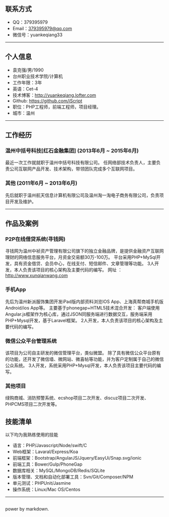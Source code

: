 ## 联系方式

- QQ：379395979 
- Email：379395979@qq.com 
- 微信号：yuankeqiang33

---

## 个人信息

 * 袁克强/男/1990 
 * 台州职业技术学院/计算机
 * 工作年限：3年
 * 英语：Cet-4
 * 技术博客：http://yuankeqiang.lofter.com
 * Github: https://github.com/iScript
 * 职位：PHP工程师，前端工程师，项目经理。
 * 城市：温州

---

## 工作经历


### 温州中括号科技[红石金融集团] (2013年6月 ~ 2015年6月)

最近一次工作就就职于温州中括号科技有限公司。
任网络部技术负责人，主要负责公司互联网产品开发、技术架构，带领团队完成多个互联网项目。

 
### 其他 (2011年6月 ~ 2013年6月)
先后就职于温州航天信息计算机有限公司及温州淘一淘电子商务有限公司，负责项目开发及维护。


---

## 作品及案例

### P2P在线借贷系统(寻钱网)
寻钱网为温州中祯资产管理有限公司旗下的独立金融品牌，是提供金融资产互联网理财的网络信息服务平台，月资金交易额30万-100万。
平台采用PHP+MySql开发，具有资金借贷、会员中心，在线支付、短信邮件、文章管理等功能。
3人开发，本人负责该项目的核心架构及主要代码的编写。
网址 ： http://www.xunqianwang.com

### 手机App
先后为温州新派服饰集团开发iPad版内部资料浏览IOS App、上海真帮商城手机版Android/ios App等。
主要基于phonegap+HTML5技术混合开发：
客户端使用Angular.js框架作为核心库，通过JSON同服务端进行数据交互，服务端采用PHP+Mysql开发，基于Laravel框架。
2人开发，本人负责该项目的核心架构及主要代码的编写。

### 微信公众平台管理系统
该项目为公司自主研发的微信管理平台，类似微盟。
除了具有微信公众平台原有的功能，还开发了微信墙、微网站、微喜帖等功能，并为客户定制属于自己的微信公众系统。
3人开发，系统采用PHP+Mysql开发，本人负责该项目主要代码的编写。

### 其他项目
绿购商城、消防预警系统、ecshop项目二次开发、discuz项目二次开发、PHPCMS项目二次开发等。



## 技能清单


以下均为我熟练使用的技能

* 语言：PHP/Javascript/Node/swift/C
* Web框架：Lavaral/Express/Koa
* 前端框架：Bootstrap/AngularJS/Jquery/EasyUi/Snap.svg/ionic
* 前端工具：Bower/Gulp/PhoneGap
* 数据库相关：MySQL/MongoDB/Redis/SQLite
* 版本管理、文档和自动化部署工具：Svn/Git/Composer/NPM
* 单元测试：PHPUnit/Jasmine
* 操作系统：Linux/Mac OS/Centos


---

##
power by markdown.